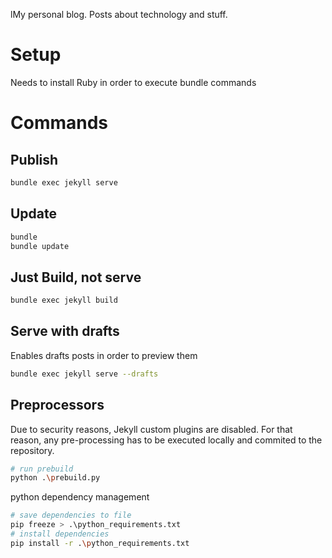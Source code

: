 lMy personal blog. 
Posts about technology and stuff.

# Setup

Needs to install Ruby in order to execute bundle commands

# Commands

## Publish
```sh
bundle exec jekyll serve
```

## Update
```sh
bundle
bundle update
```

## Just Build, not serve
```sh
bundle exec jekyll build
```

## Serve with drafts
Enables drafts posts in order to preview them
```sh
bundle exec jekyll serve --drafts
```

## Preprocessors

Due to security reasons, Jekyll custom plugins are disabled. For that reason, any pre-processing has to be executed locally and commited to the repository.

```sh
# run prebuild
python .\prebuild.py
```

python dependency management
```sh
# save dependencies to file
pip freeze > .\python_requirements.txt  
# install dependencies
pip install -r .\python_requirements.txt
```